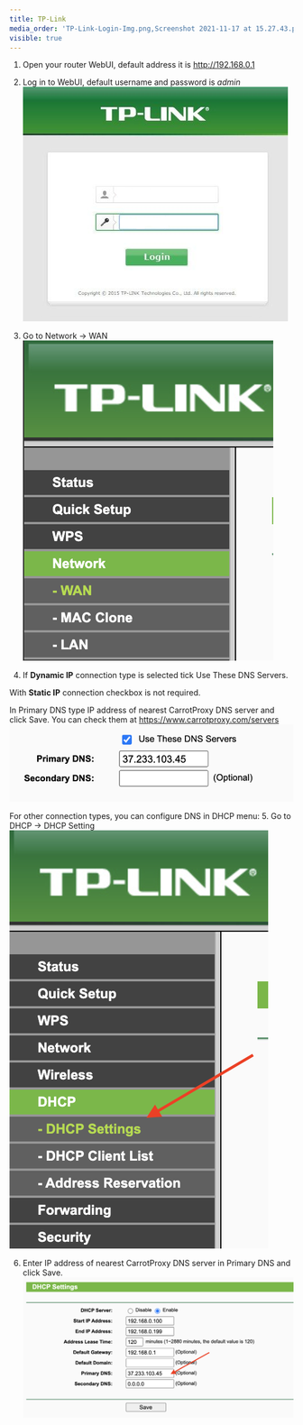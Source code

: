 ```yaml
---
title: TP-Link
media_order: 'TP-Link-Login-Img.png,Screenshot 2021-11-17 at 15.27.43.png,Screenshot 2021-11-17 at 15.29.56.png,Screenshot 2021-11-17 at 15.39.37.png,Screenshot 2021-11-17 at 15.47.41.png'
visible: true
---
```


1. Open your router WebUI, default address it is http://192.168.0.1
2. Log in to WebUI, default username and password is _admin_
![TP-Link-Login-Img](TP-Link-Login-Img.png?resize=300)

3. Go to Network -> WAN
![Screenshot%202021-11-17%20at%2015.27.43](Screenshot%202021-11-17%20at%2015.27.43.png?resize=300)

4. If **Dynamic IP** connection type is selected tick Use These DNS Servers. 
 
With **Static IP** connection checkbox is not required.

In Primary DNS type IP address of nearest CarrotProxy DNS server and click Save. You can check them at https://www.carrotproxy.com/servers
![Screenshot%202021-11-17%20at%2015.29.56](Screenshot%202021-11-17%20at%2015.29.56.png?resize=400)

For other connection types, you can configure DNS in DHCP menu:
5. Go to DHCP -> DHCP Setting
![Screenshot%202021-11-17%20at%2015.39.37](Screenshot%202021-11-17%20at%2015.39.37.png?resize=300)

6. Enter IP address of nearest CarrotProxy DNS server in Primary DNS and click Save. 
![Screenshot%202021-11-17%20at%2015.47.41](Screenshot%202021-11-17%20at%2015.47.41.png?resize=400)